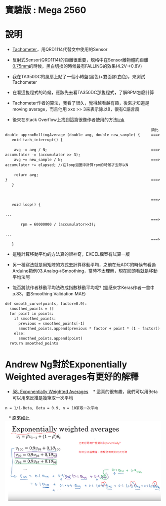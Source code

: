# 實驗版 : Mega 2560

# 說明
* [Tachometer](https://learn.adafruit.com/pro-trinket-tachometer?view=all)，用QRD1114代替文中使用的Sensor

* 反射式Sensor(QRD1114)的距離很重要，規格中在Sensor離物體約距離[0.75mm](https://cdn.sparkfun.com/assets/learn_tutorials/5/1/6/measured-voltage.png)的時候，黑白切換的時候最有FALLING的效果(4.2V->0.8V)

* 我在TA350DC的風扇上貼了一個小轉盤(黑色)+雙面膠(白色)，來測試Tachometer

* 在看這隻程式的時候，應該先去看TA350DC那隻程式，了解RPM怎麼計算

* Tachometer作者的算法，我看了很久，覺得越看越有趣，後來才知道是moving average，而且他用 xxx >> 3來表示除以8，很有C語言風

* 後來在Stack Overflow上找到這篇很像作者使用的方法[link](how-to-calculate-moving-average-without-keeping-the-count-and-data-total)

```
                                                                  類比
double approxRollingAverage (double avg, double new_sample) {     ===>    void tach_interrupt() {

    avg -= avg / N;                                               ===>       accumulator -= (accumulator >> 3);
    avg += new_sample / N;                                        ===>       accumulator += elapsed; //在loop迴圈中計算rpm的時候才去除以N

    return avg;
}                                                                 ===>    }


                                                                  ===>    void loop() {
                                                                                      ...
                                                                  ===>        rpm = 60000000 / (accumulator>>3);
                                                                                      ... 
                                                                  ===>    }
```

* 這種計算移動平均的方法真的很神奇，EXCEL檔案有試算一版

* 另一種寫法就是用矩陣的方式去計算移動平均，之前在玩ADC的時候有看過Arduino範例03.Analog->Smoothing，當時不太理解，現在回頭看就是移動平均法阿

* 能否將該作者移動平均法改成指數移動平均呢? (靈感來字Keras作者一書中p.83，要Smoothing Validation MAE)
```
def smooth_curve(points, factor=0.9):
  smoothed_points = []
  for point in points:
    if smoothed_points:
      previous = smoothed_points[-1]
      smoothed_points.append(previous * factor + point * (1 - factor))
    else:
      smoothed_points.append(point)
  return smoothed_points
```

# Andrew Ng對於Exponentially Weighted averages有更好的解釋
* [58. Exponentially Weighted Averages](https://www.youtube.com/watch?v=wJBcz7FyLzg&list=PLBAGcD3siRDguyYYzhVwZ3tLvOyyG5k6K&index=58)
    * 這真的很有趣，我們可以用Beta可以用來反推是幾筆取一次平均
```
n = 1/1-Beta, Beta = 0.9, n = 10筆取一次平均
```
    * 原來如此
![alt text](https://github.com/JiaMauJian/iot-test/blob/master/Tachometer/EWA.png?raw=true)

